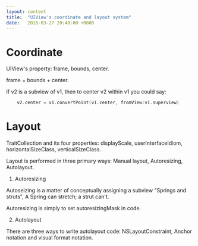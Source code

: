 ```yaml
---
layout: content
title:  "UIView's coordinate and layout system"
date:   2016-03-27 20:40:00 +0800
---
```


Coordinate
==========

UIView's property: frame, bounds, center.

frame = bounds + center.

If v2 is a subview of v1, then to center v2 within v1 you could say:

```swift
    v2.center = v1.convertPoint(v1.center, fromView:v1.superview)
```

Layout
======

TraitCollection and its four properties: displayScale, userInterfaceIdiom,
horizontalSizeClass, verticalSizeClass.

Layout is performed in three primary ways: Manual layout, Autoresizing, Autolayout.

1. Autoresizing

Autoseizing is a matter of conceptually assigning a subview "Springs and struts",
A Spring can stretch; a strut can't.

Autoresizing is simply to set autoresizingMask in code.

2. Autolayout

There are three ways to write autolayout code: NSLayoutConstraint, Anchor notation and visual format notation.
